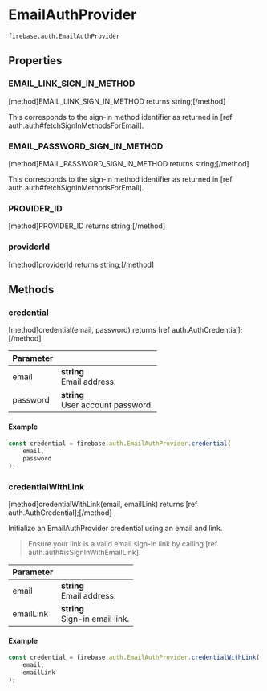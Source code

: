 # EmailAuthProvider

```
firebase.auth.EmailAuthProvider
```

## Properties

### EMAIL_LINK_SIGN_IN_METHOD
[method]EMAIL_LINK_SIGN_IN_METHOD returns string;[/method]

This corresponds to the sign-in method identifier as returned in [ref auth.auth#fetchSignInMethodsForEmail].

### EMAIL_PASSWORD_SIGN_IN_METHOD
[method]EMAIL_PASSWORD_SIGN_IN_METHOD returns string;[/method]

This corresponds to the sign-in method identifier as returned in [ref auth.auth#fetchSignInMethodsForEmail].

### PROVIDER_ID
[method]PROVIDER_ID returns string;[/method]

### providerId
[method]providerId returns string;[/method]

## Methods

### credential
[method]credential(email, password) returns [ref auth.AuthCredential];[/method]

| Parameter |         |
| --------- | ------- |
| email  | **string** <br /> Email address. |
| password  | **string** <br /> User account password. |

#### Example

```js
const credential = firebase.auth.EmailAuthProvider.credential(
    email,
    password
);
```

### credentialWithLink
[method]credentialWithLink(email, emailLink) returns [ref auth.AuthCredential];[/method]

Initialize an EmailAuthProvider credential using an email and link.

> Ensure your link is a valid email sign-in link by calling [ref auth.auth#isSignInWithEmailLink].

| Parameter |         |
| --------- | ------- |
| email  | **string** <br /> Email address. |
| emailLink  | **string** <br /> Sign-in email link. |

#### Example

```js
const credential = firebase.auth.EmailAuthProvider.credentialWithLink(
    email,
    emailLink
);
```
